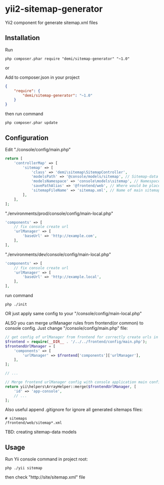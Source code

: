 yii2-sitemap-generator
===================

Yii2 component for generate sitemap.xml files

Installation
------------
Run
```code
php composer.phar require "demi/sitemap-generator" "~1.0"
```
or


Add to composer.json in your project
```json
{
	"require": {
  		"demi/sitemap-generator": "~1.0"
	}
}
```
then run command
```code
php composer.phar update
```

Configuration
-------------
Edit "./console/config/main.php"
```php
return [
    'controllerMap' => [
        'sitemap' => [
            'class' => 'demi\sitemap\SitemapController',
            'modelsPath' => '@console/models/sitemap', // Sitemap-data models directory
            'modelsNamespace' => 'console\models\sitemap', // Namespace in [[modelsPath]] files
            'savePathAlias' => '@frontend/web', // Where would be placed the generated sitemap-files
            'sitemapFileName' => 'sitemap.xml', // Name of main sitemap-file in [[savePathAlias]] directory
        ],
    ],
];
```
"./environments/prod/console/config/main-local.php"
```php
'components' => [
    // fix console create url
    'urlManager' => [
        'baseUrl' => 'http://example.com',
    ],
],
```
"./environments/dev/console/config/main-local.php"
```php
'components' => [
    // fix console create url
    'urlManager' => [
        'baseUrl' => 'http://example.local',
    ],
],
```
run command
```code
php ./init
```

OR just apply same config to your "/console/config/main-local.php"

ALSO you can merge urlManager rules from frontend(or common) to console config.
Just change "/console/config/main.php" file:
```php
// get config of urlManager from frontend for correctly create urls in console app
$frontend = require(__DIR__ . '/../../frontend/config/main.php');
$frontendUrlManager = [
    'components' => [
        'urlManager' => $frontend['components']['urlManager'],
    ],
];

// ...

// Merge frontend urlManager config with console application main config
return yii\helpers\ArrayHelper::merge($frontendUrlManager, [
    'id' => 'app-console',
    // ...
];
```

Also useful append .gitignore for ignore all generated sitemaps files:
```code
# sitemaps
/frontend/web/sitemap*.xml
```


TBD: creating sitemap-data models



Usage
-----
Run Yii console command in project root:
```code
php ./yii sitemap
```
then check "http://site/sitemap.xml" file